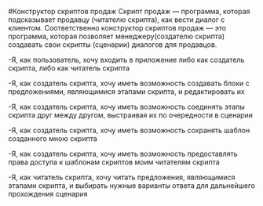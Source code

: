 #Конструктор скриптов продаж
Скрипт продаж — программа, которая подсказывает продавцу (читателю скрипта), как вести диалог с клиентом. Соответственно конструктор скриптов продаж — это программа, которая позволяет менеджеру(создателю скрипта) создавать свои скрипты (сценарии) диалогов для продавцов.

-Я, как пользователь, хочу входить в приложение либо как создатель скрипта, либо как читатель скрипта

-Я, как создатель скрипта, хочу иметь возможность создавать блоки с предложениями, являющимися этапами скрипта, и редактировать их

-Я, как создатель скрипта, хочу иметь возможность соединять этапы скрипта друг между другом, выстраивая их по очередности в сценарии

-Я, как создатель скрипта, хочу иметь возможность сохранять шаблон созданного мною скрипта

-Я, как создатель скрипта, хочу иметь возможность предоставлять права доступа к шаблонам скриптов моим читателям скрипта

-Я, как читатель скрипта, хочу читать предложения, являющимися этапами скрипта, и выбирать нужные варианты ответа для дальнейшего прохождения сценария
